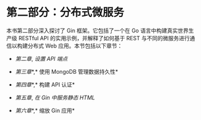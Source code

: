 # 第二部分：分布式微服务

本书第二部分深入探讨了 Gin 框架。它包括了一个在 Go 语言中构建真实世界生产级 RESTful API 的实用示例，并解释了如何基于 REST 与不同的微服务进行通信以构建分布式 Web 应用。本节包括以下章节：

+   *第二章*, *设置 API 端点*

+   *第三章**,* 使用 MongoDB 管理数据持久性*

+   *第四章**,* 构建 API 认证*

+   *第五章*, *在 Gin 中服务静态 HTML*

+   *第六章**,* 缩放 Gin 应用*
